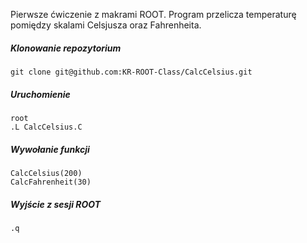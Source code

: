 Pierwsze ćwiczenie z makrami ROOT. Program przelicza temperaturę pomiędzy skalami Celsjusza oraz Fahrenheita. 

##### Klonowanie repozytorium 

    git clone git@github.com:KR-ROOT-Class/CalcCelsius.git

##### Uruchomienie
    root
    .L CalcCelsius.C

##### Wywołanie funkcji
    CalcCelsius(200)
    CalcFahrenheit(30)

##### Wyjście z sesji ROOT
    .q
